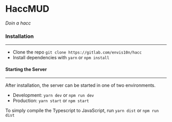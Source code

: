 # HaccMUD
_Doin a hacc_

### Installation
---
* Clone the repo `git clone https://gitlab.com/envis10n/hacc`
* Install dependencies with `yarn` or `npm install`
#### Starting the Server
___
After installation, the server can be started in one of two environments.
* Development: `yarn dev` or `npm run dev`
* Production: `yarn start` or `npm start`

To simply compile the Typescript to JavaScript, run `yarn dist` or `npm run dist`
